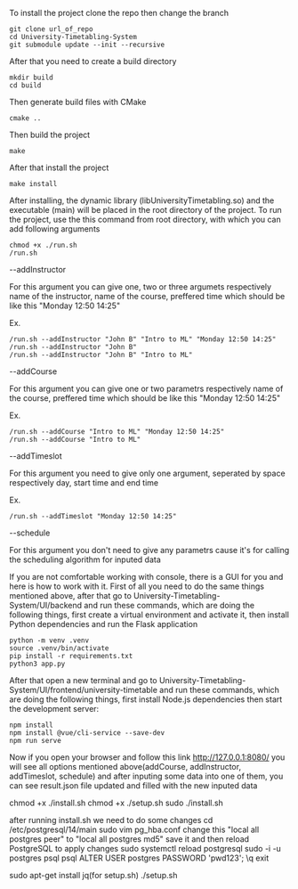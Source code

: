 To install the project clone the repo then change the branch
```
git clone url_of_repo
cd University-Timetabling-System
git submodule update --init --recursive
```

After that you need to create a build directory
```
mkdir build
cd build
```
Then generate build files with CMake
```
cmake ..
```
Then build the project
```
make
```
After that install the project
```
make install
```

After installing, the dynamic library (libUniversityTimetabling.so) and the executable (main) will be placed in the root directory of the project. To run the project, use the this command from root directory, with which you can add following arguments
```
chmod +x ./run.sh
/run.sh
```

--addInstructor

For this argument you can give one, two or three argumets respectively name of the instructor, name of the course, preffered time which should be like this "Monday 12:50 14:25"

Ex. 
```
/run.sh --addInstructor "John B" "Intro to ML" "Monday 12:50 14:25"
/run.sh --addInstructor "John B"
/run.sh --addInstructor "John B" "Intro to ML"
```
--addCourse

For this argument you can give one or two parametrs respectively name of the course, preffered time which should be like this "Monday 12:50 14:25"

Ex. 
```
/run.sh --addCourse "Intro to ML" "Monday 12:50 14:25"
/run.sh --addCourse "Intro to ML"
```

--addTimeslot

For this argument you need to give only one argument, seperated by space respectively day, start time and end time

Ex. 
```
/run.sh --addTimeslot "Monday 12:50 14:25"
```

--schedule

For this argument you don't need to give any parametrs cause it's for calling the scheduling algorithm for inputed data

If you are not comfortable working with console, there is a GUI for you and here is how to work with it. First of all you need to do the same things mentioned above, after that go to University-Timetabling-System/UI/backend and run these commands, which are doing the following things, first create a virtual environment and activate it, then install Python dependencies and run the Flask application

```
python -m venv .venv
source .venv/bin/activate
pip install -r requirements.txt
python3 app.py
```
After that open a new terminal and go to University-Timetabling-System/UI/frontend/university-timetable and run these commands, which are doing the following things, first install Node.js dependencies then start the development server:

```
npm install
npm install @vue/cli-service --save-dev
npm run serve
```

Now if you open your browser and follow this link http://127.0.0.1:8080/ you will see all options mentioned above(addCourse, addInstructor, addTimeslot, schedule) and after inputing some data into one of them, you can see result.json file updated and filled with the new inputed data

chmod +x ./install.sh
chmod +x ./setup.sh 
sudo ./install.sh

after running install.sh we need to do some changes
cd /etc/postgresql/14/main
sudo vim pg_hba.conf
change this "local   all             postgres                                peer"
to          "local   all             postgres                                md5"
save it and then reload PostgreSQL to apply changes
sudo systemctl reload postgresql
sudo -i -u postgres psql
psql
ALTER USER postgres PASSWORD 'pwd123';
\q
exit

sudo apt-get install jq(for setup.sh)
./setup.sh

